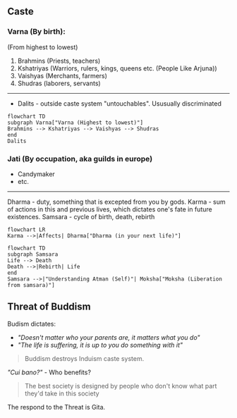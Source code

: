 ## Caste
### Varna (By birth):
(From highest to lowest)
1. Brahmins (Priests, teachers)
2. Kshatriyas (Warriors, rulers, kings, queens etc. (People Like Arjuna))
3. Vaishyas (Merchants, farmers)
4. Shudras (laborers, servants)
-----
- Dalits - outside caste system "untouchables". Ususually discriminated

```mermaid
flowchart TD
subgraph Varna["Varna (Highest to lowest)"]
Brahmins --> Kshatriyas --> Vaishyas --> Shudras
end
Dalits
```

### Jati (By occupation, aka guilds in europe)
- Candymaker
- etc.

-----
Dharma - duty, something that is excepted from you by gods.
Karma - sum of actions in this and previous lives, which dictates one's fate in future existences.
Samsara - cycle of birth, death, rebirth
```mermaid
flowchart LR
Karma -->|Affects| Dharma["Dharma (in your next life)"]
```
```mermaid
flowchart TD
subgraph Samsara
Life --> Death
Death -->|Rebirth| Life
end
Samsara -->|"Understanding Atman (Self)"| Moksha["Moksha (Liberation from samsara)"]
```
## Threat of Buddism
Budism dictates:
- *"Doesn't matter who your parents are, it matters what you do"*
- *"The life is suffering, it is up to you do something with it"*
> Buddism destroys Induism caste system.

*"Cui bano?"* - Who benefits?
> The best society is designed by people who don't know what part they'd take in this society

The respond to the Threat is Gita.
